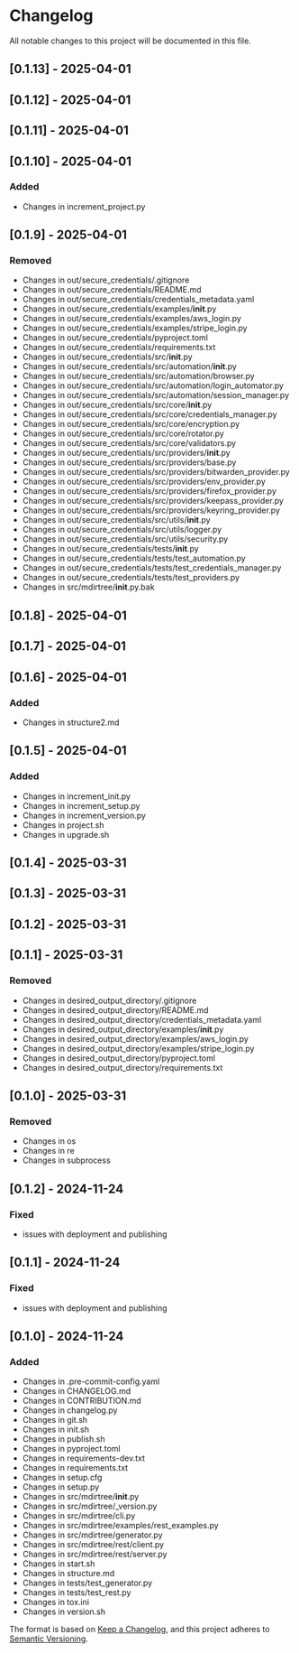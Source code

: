# Changelog

All notable changes to this project will be documented in this file.

## [0.1.13] - 2025-04-01

## [0.1.12] - 2025-04-01

## [0.1.11] - 2025-04-01

## [0.1.10] - 2025-04-01

### Added
- Changes in increment_project.py

## [0.1.9] - 2025-04-01

### Removed
- Changes in out/secure_credentials/.gitignore
- Changes in out/secure_credentials/README.md
- Changes in out/secure_credentials/credentials_metadata.yaml
- Changes in out/secure_credentials/examples/__init__.py
- Changes in out/secure_credentials/examples/aws_login.py
- Changes in out/secure_credentials/examples/stripe_login.py
- Changes in out/secure_credentials/pyproject.toml
- Changes in out/secure_credentials/requirements.txt
- Changes in out/secure_credentials/src/__init__.py
- Changes in out/secure_credentials/src/automation/__init__.py
- Changes in out/secure_credentials/src/automation/browser.py
- Changes in out/secure_credentials/src/automation/login_automator.py
- Changes in out/secure_credentials/src/automation/session_manager.py
- Changes in out/secure_credentials/src/core/__init__.py
- Changes in out/secure_credentials/src/core/credentials_manager.py
- Changes in out/secure_credentials/src/core/encryption.py
- Changes in out/secure_credentials/src/core/rotator.py
- Changes in out/secure_credentials/src/core/validators.py
- Changes in out/secure_credentials/src/providers/__init__.py
- Changes in out/secure_credentials/src/providers/base.py
- Changes in out/secure_credentials/src/providers/bitwarden_provider.py
- Changes in out/secure_credentials/src/providers/env_provider.py
- Changes in out/secure_credentials/src/providers/firefox_provider.py
- Changes in out/secure_credentials/src/providers/keepass_provider.py
- Changes in out/secure_credentials/src/providers/keyring_provider.py
- Changes in out/secure_credentials/src/utils/__init__.py
- Changes in out/secure_credentials/src/utils/logger.py
- Changes in out/secure_credentials/src/utils/security.py
- Changes in out/secure_credentials/tests/__init__.py
- Changes in out/secure_credentials/tests/test_automation.py
- Changes in out/secure_credentials/tests/test_credentials_manager.py
- Changes in out/secure_credentials/tests/test_providers.py
- Changes in src/mdirtree/__init__.py.bak

## [0.1.8] - 2025-04-01

## [0.1.7] - 2025-04-01

## [0.1.6] - 2025-04-01

### Added
- Changes in structure2.md

## [0.1.5] - 2025-04-01

### Added
- Changes in increment_init.py
- Changes in increment_setup.py
- Changes in increment_version.py
- Changes in project.sh
- Changes in upgrade.sh

## [0.1.4] - 2025-03-31

## [0.1.3] - 2025-03-31

## [0.1.2] - 2025-03-31

## [0.1.1] - 2025-03-31

### Removed
- Changes in desired_output_directory/.gitignore
- Changes in desired_output_directory/README.md
- Changes in desired_output_directory/credentials_metadata.yaml
- Changes in desired_output_directory/examples/__init__.py
- Changes in desired_output_directory/examples/aws_login.py
- Changes in desired_output_directory/examples/stripe_login.py
- Changes in desired_output_directory/pyproject.toml
- Changes in desired_output_directory/requirements.txt

## [0.1.0] - 2025-03-31

### Removed
- Changes in os
- Changes in re
- Changes in subprocess

## [0.1.2] - 2024-11-24

### Fixed
- issues with deployment and publishing


## [0.1.1] - 2024-11-24

### Fixed
- issues with deployment and publishing

## [0.1.0] - 2024-11-24

### Added
- Changes in .pre-commit-config.yaml
- Changes in CHANGELOG.md
- Changes in CONTRIBUTION.md
- Changes in changelog.py
- Changes in git.sh
- Changes in init.sh
- Changes in publish.sh
- Changes in pyproject.toml
- Changes in requirements-dev.txt
- Changes in requirements.txt
- Changes in setup.cfg
- Changes in setup.py
- Changes in src/mdirtree/__init__.py
- Changes in src/mdirtree/_version.py
- Changes in src/mdirtree/cli.py
- Changes in src/mdirtree/examples/rest_examples.py
- Changes in src/mdirtree/generator.py
- Changes in src/mdirtree/rest/client.py
- Changes in src/mdirtree/rest/server.py
- Changes in start.sh
- Changes in structure.md
- Changes in tests/test_generator.py
- Changes in tests/test_rest.py
- Changes in tox.ini
- Changes in version.sh

The format is based on [Keep a Changelog](https://keepachangelog.com/en/1.0.0/),
and this project adheres to [Semantic Versioning](https://semver.org/spec/v2.0.0.html).

